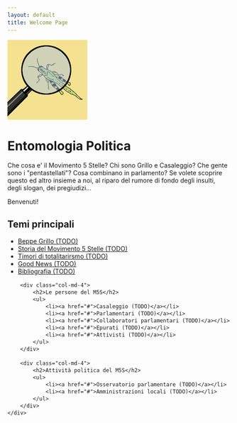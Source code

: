 ```yaml
---
layout: default
title: Welcome Page
---
```


<div class="jumbotron">
    <div class="container text-center">
        <!--img src="http://lorempixel.com/200/200/animals" alt="logo" /-->
        <img src="images/logo.png" alt="logo" />
        <div class="row">
<h1 class="text-center">Entomologia Politica</h1>
            <div class="container text-left">
<p>Che cosa e' il Movimento 5 Stelle? Chi sono Grillo e Casaleggio? Che gente sono i "pentastellati"? Cosa combinano in parlamento? Se volete scoprire questo ed altro insieme a noi, al riparo del rumore di fondo degli insulti, degli slogan, dei pregiudizi...</p>
<p class="text-center">Benvenuti!</p>
            </div>
        </div>
    </div>
</div>

<div class="container">
    <div class="row">
        <div class="col-md-4">
            <h2>Temi principali</h2>
            <ul>
                <li><a href="#">Beppe Grillo (TODO)</a></li>
                <li><a href="storia.html">Storia del Movimento 5 Stelle (TODO)</a></li>
                <li><a href="totalitarismo.html">Timori di totalitarirsmo (TODO)</a></li>
                <li><a href="good.html">Good News (TODO)</a></li>
                <li><a href="biblio.html">Bibliografia (TODO)</a></li>
            </ul>
            <!--p><a class="btn btn-default" href="#" role="button">View details &raquo;</a></p-->
        </div>

        <div class="col-md-4">
            <h2>Le persone del M5S</h2>
            <ul>
                <li><a href="#">Casaleggio (TODO)</a></li>
                <li><a href="#">Parlamentari (TODO)</a></li>
                <li><a href="#">Collaboratori parlamentari (TODO)</a></li>
                <li><a href="#">Epurati (TODO)</a></li>
                <li><a href="#">Attivisti (TODO)</a></li>
            </ul>
        </div>

        <div class="col-md-4">
            <h2>Attività politica del M5S</h2>
            <ul>
                <li><a href="#">Osservatorio parlamentare (TODO)</a></li>
                <li><a href="#">Amministrazioni locali (TODO)</a></li>
            </ul>
        </div>
    </div>
</div>


